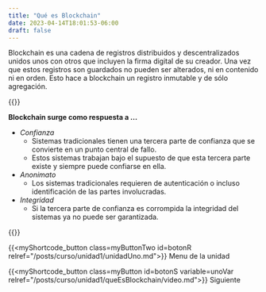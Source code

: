 ```yaml
---
title: "Qué es Blockchain"
date: 2023-04-14T18:01:53-06:00
draft: false
---
```


Blockchain es una cadena de registros distribuidos y descentralizados unidos unos con otros que incluyen la firma digital de su creador. Una vez que estos registros son guardados no pueden ser alterados, ni en contenido ni en orden. Esto hace a blockchain un registro inmutable y de sólo agregación.

{{<salto>}}

**Blockchain surge como respuesta a ...**

- _Confianza_
    - Sistemas tradicionales tienen una tercera parte de confianza que se convierte en un punto central de fallo.
    - Estos sistemas trabajan bajo el supuesto de que esta tercera parte existe y siempre puede confiarse en ella.
- _Anonimato_
    - Los sistemas tradicionales requieren de autenticación o incluso identificación de las partes involucradas.
- _Integridad_
    - Si la tercera parte de confianza es corrompida la integridad del sistemas ya no puede ser garantizada.

{{<salto>}}

{{<myShortcode_button class=myButtonTwo id=botonR relref="/posts/curso/unidad1/unidadUno.md">}} Menu de la unidad

{{<myShortcode_button class=myButton id=botonS variable=unoVar relref="/posts/curso/unidad1/queEsBlockchain/video.md">}} Siguiente